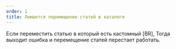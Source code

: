 ```yaml
---
order: 1
title: Ломается перемещение статей в каталоге
---
```


Если переместить статью в который есть кастомный \[BR\], Тогда выходит ошибка и перемещение статей перестает работать.